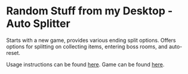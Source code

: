 # Random Stuff from my Desktop - Auto Splitter

Starts with a new game, provides various ending split options.
Offers options for splitting on collecting items, entering boss rooms, and auto-reset.

Usage instructions can be found [here](https://github.com/LiveSplit/LiveSplit.AutoSplitters#testing-your-script). Game can be found [here](https://delicious-fruit.com/ratings/game_details.php?id=26860).
